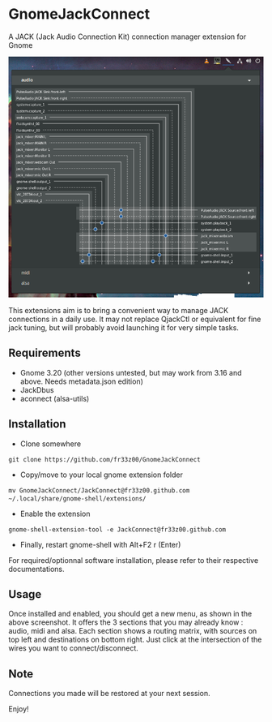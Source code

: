 # GnomeJackConnect
A JACK (Jack Audio Connection Kit) connection manager extension for Gnome

![Alt text](jackConnect.png?raw=true "Title")

This extensions aim is to bring a convenient way to manage JACK connections in a daily use.
It may not replace QjackCtl or equivalent for fine jack tuning, but will probably avoid launching it
for very simple tasks.

Requirements
------------

- Gnome 3.20 (other versions untested, but may work from 3.16 and above. Needs metadata.json edition)
- JackDbus
- aconnect (alsa-utils)

Installation
------------

- Clone somewhere
```
git clone https://github.com/fr33z00/GnomeJackConnect
```
- Copy/move to your local gnome extension folder
```
mv GnomeJackConnect/JackConnect@fr33z00.github.com ~/.local/share/gnome-shell/extensions/
```

- Enable the extension 
```
gnome-shell-extension-tool -e JackConnect@fr33z00.github.com
```
- Finally, restart gnome-shell with Alt+F2 r (Enter)

For required/optionnal software installation, please refer to their respective documentations.

Usage
-----

Once installed and enabled, you should get a new menu, as shown in the above screenshot. It offers
the 3 sections that you may already know : audio, midi and alsa.
Each section shows a routing matrix, with sources on top left and destinations on bottom right. 
Just click at the intersection of the wires you want to connect/disconnect.

Note
----

Connections you made will be restored at your next session.

Enjoy!
